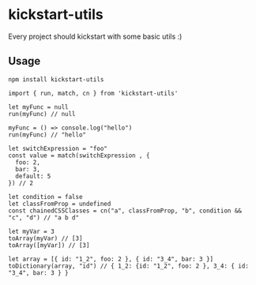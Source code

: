 # kickstart-utils
Every project should kickstart with some basic utils :)

## Usage
`npm install kickstart-utils`

```
import { run, match, cn } from 'kickstart-utils'

let myFunc = null
run(myFunc) // null

myFunc = () => console.log("hello")
run(myFunc) // "hello"

let switchExpression = "foo"
const value = match(switchExpression , {
  foo: 2,
  bar: 3,
  default: 5
}) // 2

let condition = false
let classFromProp = undefined
const chainedCSSClasses = cn("a", classFromProp, "b", condition && "c", "d") // "a b d"

let myVar = 3
toArray(myVar) // [3]
toArray([myVar]) // [3]

let array = [{ id: "1_2", foo: 2 }, { id: "3_4", bar: 3 }]
toDictionary(array, "id") // { 1_2: {id: "1_2", foo: 2 }, 3_4: { id: "3_4", bar: 3 } }
```
